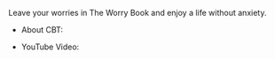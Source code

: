 Leave your worries in The Worry Book and enjoy a life without anxiety.

- About CBT:

- YouTube Video: 